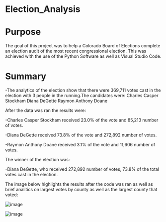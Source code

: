 # Election_Analysis

# Purpose
  
  The goal of this project was to help a Colorado Board of Elections complete an election audit of the most recent congressional election. This was achieved with the use of the Python Software as well as Visual Studio Code.
  
 # Summary 

-The analytics of the election show that there were 369,711 votes cast in the election with 3 people in the running.The candidates were:
  Charles Casper Stockham
  Diana DeGette
  Raymon Anthony Doane

After the data was ran the results were:

  -Charles Casper Stockham received 23.0% of the vote and 85,213 number of votes.

  -Diana DeGette received 73.8% of the vote and 272,892 number of votes.

  -Raymon Anthony Doane received 3.1% of the vote and 11,606 number of votes.

The winner of the election was:

  -Diana DeGette, who received 272,892 number of votes, 73.8% of the total votes cast in the election.

The image below highlights the results after the code was ran as well as brief analitics on largest votes by county as 
well as the largest county that voted:

![image](https://user-images.githubusercontent.com/101299252/182504737-6702d86c-d74b-4a4f-864b-59f37c1ecf1c.png)

![image](https://user-images.githubusercontent.com/101299252/182505209-8101694d-7d8d-4dcf-917b-61e10aae16eb.png)



